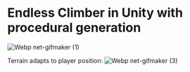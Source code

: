 # Endless Climber in Unity with procedural generation
![Webp net-gifmaker (1)](https://user-images.githubusercontent.com/62739623/136654315-14b97398-0fb2-4cbf-b889-2245df9903f5.gif)

Terrain adapts to player position:
![Webp net-gifmaker (3)](https://user-images.githubusercontent.com/62739623/136654429-5b72f9e6-e96e-448c-a271-e95bb5057ee5.gif)
